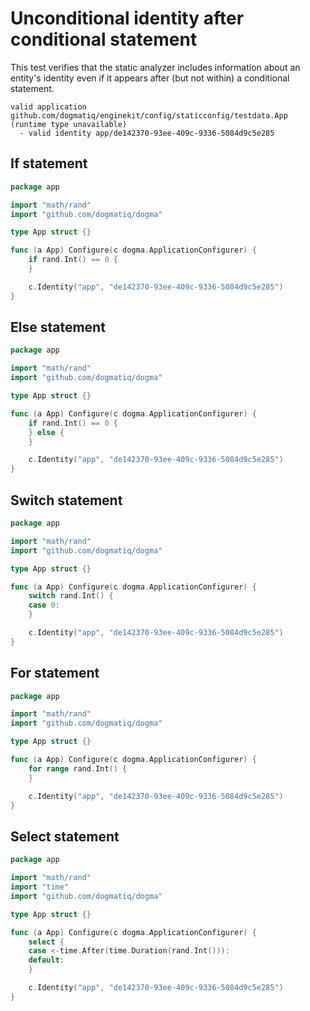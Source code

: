 # Unconditional identity after conditional statement

This test verifies that the static analyzer includes information about an
entity's identity even if it appears after (but not within) a conditional
statement.

```au:output au:group=matrix
valid application github.com/dogmatiq/enginekit/config/staticconfig/testdata.App (runtime type unavailable)
  - valid identity app/de142370-93ee-409c-9336-5084d9c5e285
```

## If statement

```go au:input au:group=matrix
package app

import "math/rand"
import "github.com/dogmatiq/dogma"

type App struct {}

func (a App) Configure(c dogma.ApplicationConfigurer) {
	if rand.Int() == 0 {
	}

	c.Identity("app", "de142370-93ee-409c-9336-5084d9c5e285")
}
```

## Else statement

```go au:input au:group=matrix
package app

import "math/rand"
import "github.com/dogmatiq/dogma"

type App struct {}

func (a App) Configure(c dogma.ApplicationConfigurer) {
	if rand.Int() == 0 {
	} else {
	}

	c.Identity("app", "de142370-93ee-409c-9336-5084d9c5e285")
}
```

## Switch statement

```go au:input au:group=matrix
package app

import "math/rand"
import "github.com/dogmatiq/dogma"

type App struct {}

func (a App) Configure(c dogma.ApplicationConfigurer) {
	switch rand.Int() {
	case 0:
	}

	c.Identity("app", "de142370-93ee-409c-9336-5084d9c5e285")
}
```

## For statement

```go au:input au:group=matrix
package app

import "math/rand"
import "github.com/dogmatiq/dogma"

type App struct {}

func (a App) Configure(c dogma.ApplicationConfigurer) {
	for range rand.Int() {
	}

	c.Identity("app", "de142370-93ee-409c-9336-5084d9c5e285")
}
```

## Select statement

```go au:input au:group=matrix
package app

import "math/rand"
import "time"
import "github.com/dogmatiq/dogma"

type App struct {}

func (a App) Configure(c dogma.ApplicationConfigurer) {
	select {
	case <-time.After(time.Duration(rand.Int())):
	default:
	}

	c.Identity("app", "de142370-93ee-409c-9336-5084d9c5e285")
}
```
